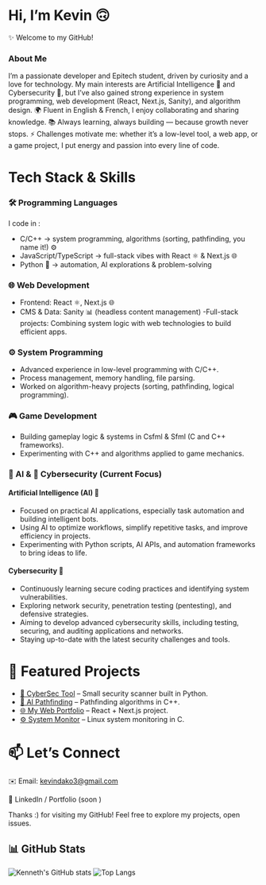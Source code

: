 # Hi, I’m Kevin 🙃
✨ Welcome to my GitHub!

### About Me
I’m a passionate developer and Epitech student, driven by curiosity and a love for technology.
My main interests are Artificial Intelligence 🤖 and Cybersecurity 🔐, but I’ve also gained strong experience in system programming, web development (React, Next.js, Sanity), and algorithm design.
🌍 Fluent in English & French, I enjoy collaborating and sharing knowledge.
📚 Always learning, always building — because growth never stops.
⚡ Challenges motivate me: whether it’s a low-level tool, a web app, or a game project, I put energy and passion into every line of code.

# Tech Stack & Skills
### 🛠️ Programming Languages
I code in :
- C/C++ → system programming, algorithms (sorting, pathfinding, you name it!) ⚙️
- JavaScript/TypeScript → full-stack vibes with React ⚛️ & Next.js 🌐
- Python 🐍 → automation, AI explorations & problem-solving

### 🌐 Web Development
- Frontend: React ⚛️, Next.js 🌐
- CMS & Data: Sanity 📊 (headless content management)
-Full-stack projects: Combining system logic with web technologies to build efficient apps.

### ⚙️ System Programming
- Advanced experience in low-level programming with C/C++.
- Process management, memory handling, file parsing.
- Worked on algorithm-heavy projects (sorting, pathfinding, logical programming).

### 🎮 Game Development
- Building gameplay logic & systems in Csfml & Sfml (C and C++ frameworks).
- Experimenting with C++ and algorithms applied to game mechanics.

### 🤖 AI & 🔐 Cybersecurity (Current Focus)
#### Artificial Intelligence (AI) 🤖
- Focused on practical AI applications, especially task automation and building intelligent bots.
- Using AI to optimize workflows, simplify repetitive tasks, and improve efficiency in projects.
- Experimenting with Python scripts, AI APIs, and automation frameworks to bring ideas to life.
#### Cybersecurity 🔐
- Continuously learning secure coding practices and identifying system vulnerabilities.
- Exploring network security, penetration testing (pentesting), and defensive strategies.
- Aiming to develop advanced cybersecurity skills, including testing, securing, and auditing applications and networks.
- Staying up-to-date with the latest security challenges and tools.

# 🚀 Featured Projects
- [🔐 CyberSec Tool](https://github.com/tonpseudo/cybersec-tool) – Small security scanner built in Python.  
- [🤖 AI Pathfinding](https://github.com/tonpseudo/ai-pathfinding) – Pathfinding algorithms in C++.  
- [🌐 My Web Portfolio](https://github.com/tonpseudo/web-portfolio) – React + Next.js project.  
- [⚙️ System Monitor](https://github.com/tonpseudo/system-monitor) – Linux system monitoring in C.  

# 📫 Let’s Connect
✉️ Email: kevindako3@gmail.com

💼 LinkedIn / Portfolio (soon )

Thanks :) for visiting my GitHub! Feel free to explore my projects, open issues.

## 📊 GitHub Stats
![Kenneth's GitHub stats](https://github-readme-stats.vercel.app/api?username=tonpseudo&show_icons=true&theme=radical)
![Top Langs](https://github-readme-stats.vercel.app/api/top-langs/?username=tonpseudo&layout=compact&theme=radical)

